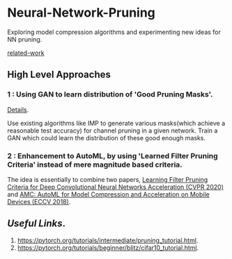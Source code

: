 # Neural-Network-Pruning
Exploring model compression algorithms and experimenting new ideas for NN pruning.   

[related-work](related-work.md)   

## High Level Approaches   

### 1 : Using GAN to learn distribution of 'Good Pruning Masks'.  
[Details](approach1.md).  
   
Use existing algorithms like IMP to generate various masks(which achieve a reasonable test accuracy) for channel pruning in a given network. Train a GAN which could learn the distribution of these good enough masks.

### 2 : Enhancement to AutoML, by using 'Learned Filter Pruning Criteria' instead of mere magnitude based criteria.   

The idea is essentially to combine two papers, [Learning Filter Pruning Criteria for Deep Convolutional Neural Networks Acceleration (CVPR 2020)](https://openaccess.thecvf.com/content_CVPR_2020/papers/He_Learning_Filter_Pruning_Criteria_for_Deep_Convolutional_Neural_Networks_Acceleration_CVPR_2020_paper.pdf) and [AMC: AutoML for Model Compression and Acceleration on Mobile Devices (ECCV 2018)](https://openaccess.thecvf.com/content_ECCV_2018/papers/Yihui_He_AMC_Automated_Model_ECCV_2018_paper.pdf).   

## *Useful Links*.  
1. https://pytorch.org/tutorials/intermediate/pruning_tutorial.html.  
2. https://pytorch.org/tutorials/beginner/blitz/cifar10_tutorial.html.  
